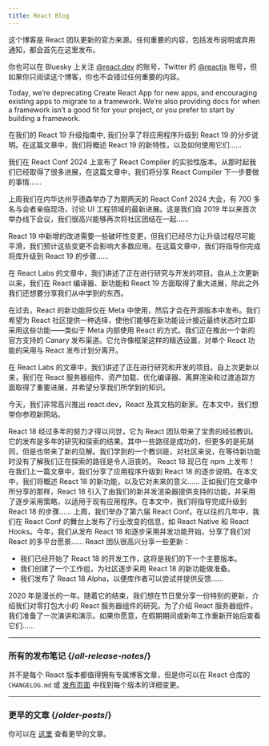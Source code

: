 ```yaml
---
title: React Blog
---
```


<Intro>

这个博客是 React 团队更新的官方来源。任何重要的内容，包括发布说明或弃用通知，都会首先在这里发布。

你也可以在 Bluesky 上关注 [@react.dev](https://bsky.app/profiles/react.js) 的账号，Twitter 的 [@reactjs](https://twitter.com/reactjs) 账号，但如果你只阅读这个博客，你也不会错过任何重要的内容。
</Intro>

<div className="sm:-mx-5 flex flex-col gap-5 mt-12">

<BlogCard title="Sunsetting Create React App" date="February 13, 2025" url="/blog/2025/02/14/sunsetting-create-react-app">

Today, we’re deprecating Create React App for new apps, and encouraging existing apps to migrate to a framework. We’re also providing docs for when a framework isn’t a good fit for your project, or you prefer to start by building a framework.

</BlogCard>

<BlogCard title="React v19 " date="December 5, 2024" url="/blog/2024/12/05/react-19">

在我们的 React 19 升级指南中, 我们分享了将应用程序升级到 React 19 的分步说明。在这篇文章中，我们将概述 React 19 的新特性，以及如何使用它们……

</BlogCard>

<BlogCard title="React Compiler 发布 Beta 版本" date="October 21, 2024" url="/blog/2024/10/21/react-compiler-beta-release">

我们在 React Conf 2024 上宣布了 React Compiler 的实验性版本。从那时起我们已经取得了很多进展，在这篇文章中，我们将分享 React Compiler 下一步要做的事情……

</BlogCard>

<BlogCard title="回顾 React Conf 2024" date="May 22, 2024" url="/blog/2024/05/22/react-conf-2024-recap">

上周我们在内华达州亨德森举办了为期两天的 React Conf 2024 大会，有 700 多名与会者亲临现场，讨论 UI 工程领域的最新进展。这是我们自 2019 年以来首次举办线下会议，我们很高兴能够再次将社区团结在一起……

</BlogCard>

<BlogCard title="React 19 升级指南" date="April 25, 2024" url="/blog/2024/04/25/react-19-upgrade-guide">

React 19 中新增的改进需要一些破坏性变更，但我们已经尽力让升级过程尽可能平滑，我们预计这些变更不会影响大多数应用。在这篇文章中，我们将指导你完成将库升级到 React 19 的步骤……

</BlogCard>

<BlogCard title="React Labs：我们正在努力的方向——2024 年 2 月" date="February 15, 2024" url="/blog/2024/02/15/react-labs-what-we-have-been-working-on-february-2024">

在 React Labs 的文章中，我们讲述了正在进行研究与开发的项目。自从上次更新以来，我们在 React 编译器、新功能和 React 19 方面取得了重大进展，除此之外我们还想要分享我们从中学到的东西。

</BlogCard>

<BlogCard title="React Canaries：在 Meta 之外逐步推出新功能" date="May 3, 2023" url="/blog/2023/05/03/react-canaries">

在过去，React 的新功能将仅在 Meta 中使用，然后才会在开源版本中发布。我们希望为 React 社区提供一种选择，使他们能够在新功能设计接近最终状态时立即采用这些功能——类似于 Meta 内部使用 React 的方式。我们正在推出一个新的官方支持的 Canary 发布渠道。它允许像框架这样的精选设置，对单个 React 功能的采用与 React 发布计划分离开。

</BlogCard>

<BlogCard title="React Labs：我们正在努力的方向——2023 年 3 月" date="2023 年 3 月 22 日" url="/blog/2023/03/22/react-labs-what-we-have-been-working-on-march-2023">

在 React Labs 的文章中，我们讲述了正在进行研究和开发的项目。自上次更新以来，我们在 React 服务器组件、资产加载、优化编译器、离屏渲染和过渡追踪方面取得了重要进展，并希望分享我们所学到的知识。

</BlogCard>


<BlogCard title="介绍 react.dev" date="2023 年 3 月 16 日" url="/blog/2023/03/16/introducing-react-dev">

今天，我们非常高兴推出 react.dev，React 及其文档的新家。在本文中，我们想带你参观新网站。

</BlogCard>


<BlogCard title="React Labs：我们正在努力的方向——2022 年 6 月" date="2022 年 6 月 15 日" url="/blog/2022/06/15/react-labs-what-we-have-been-working-on-june-2022">
React 18 经过多年的努力才得以问世，它为 React 团队带来了宝贵的经验教训。它的发布是多年的研究和探索的结果。其中一些路径是成功的，但更多的是死胡同，但是也带来了新的见解。我们学到的一个教训是，对社区来说，在等待新功能时没有了解我们正在探索的路径是令人沮丧的。
</BlogCard>

<BlogCard title="React v18.0" date="2022 年 3 月 29 日" url="/blog/2022/03/29/react-v18">
React 18 现已在 npm 上发布！在我们上一篇文章中，我们分享了应用程序升级到 React 18 的逐步说明。在本文中，我们将概述 React 18 的新功能，以及它对未来的意义……
</BlogCard>

<BlogCard title="如何升级到 React 18" date="2022 年 3 月 8 日" url="/blog/2022/03/08/react-18-upgrade-guide">
正如我们在文章中所分享的那样，React 18 引入了由我们的新并发渲染器提供支持的功能，并采用了逐步采用策略，以适用于现有应用程序。在本文中，我们将指导完成升级到 React 18 的步骤……
</BlogCard>

<BlogCard title="回顾 React Conf 2021" date="2021 年 12 月 17 日" url="/blog/2021/12/17/react-conf-2021-recap">
上周，我们举办了第六届 React Conf。在以往的几年中，我们在 React Conf 的舞台上发布了行业改变的信息，如 React Native 和 React Hooks。今年，我们从发布 React 18 和逐步采用并发功能开始，分享了我们对 React 的多平台愿景……
</BlogCard>

<BlogCard title="React 18 的有关计划" date="2021 年 6 月 8 日" url="/blog/2021/06/08/the-plan-for-react-18">
React 团队很高兴分享一些更新：

- 我们已经开始了 React 18 的开发工作，这将是我们的下一个主要版本。
- 我们创建了一个工作组，为社区逐步采用 React 18 的新功能做准备。
- 我们发布了 React 18 Alpha，以便库作者可以尝试并提供反馈……
</BlogCard>

<BlogCard title="介绍零打包大小的 React 服务器组件" date="2020 年 12 月 21 日" url="/blog/2020/12/21/data-fetching-with-react-server-components">
2020 年是漫长的一年。随着它的结束，我们想在节日里分享一份特别的更新，介绍我们对零打包大小的 React 服务器组件的研究。为了介绍 React 服务器组件，我们准备了一次演讲和演示。如果你愿意，在假期期间或新年工作重新开始后查看它们……
</BlogCard>

</div>

---

### 所有的发布笔记 {/*all-release-notes*/}

并不是每个 React 版本都值得拥有专属博客文章，但是你可以在 React 仓库的 `CHANGELOG.md` 或 [发布页面](https://github.com/facebook/react/releases) 中找到每个版本的详细变更。

---

### 更早的文章 {/*older-posts*/}

你可以在 [这里](https://reactjs.org/blog/all.html) 查看更早的文章。

<div className="h-12"></div>
